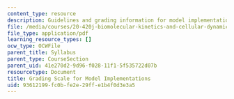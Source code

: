 ```yaml
---
content_type: resource
description: Guidelines and grading information for model implementation assignments.
file: /media/courses/20-420j-biomolecular-kinetics-and-cellular-dynamics-be-420j-fall-2004/93612199fc0bfe2e29ffe1b4f0d3e3a5_grad_sc_model.pdf
file_type: application/pdf
learning_resource_types: []
ocw_type: OCWFile
parent_title: Syllabus
parent_type: CourseSection
parent_uid: 41e270d2-9d96-f028-11f1-5f535722d07b
resourcetype: Document
title: Grading Scale for Model Implementations
uid: 93612199-fc0b-fe2e-29ff-e1b4f0d3e3a5
---
```

